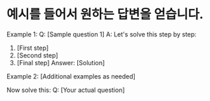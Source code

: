 # 예시를 들어서 원하는 답변을 얻습니다.
Example 1:
Q: [Sample question 1]
A: Let's solve this step by step:
1. [First step]
2. [Second step]
3. [Final step]
Answer: [Solution]

Example 2:
[Additional examples as needed]

Now solve this:
Q: [Your actual question]
